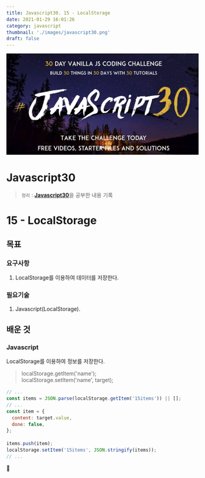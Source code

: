 ```yaml
---
title: Javascript30. 15 - LocalStorage
date: 2021-01-29 16:01:26
category: javascript
thumbnail: './images/javascript30.png'
draft: false
---
```


![](./images/javascript30.png)

# Javascript30

> `정리` : [**Javascript30**](https://javascript30.com)을 공부한 내용 기록

# 15 - LocalStorage

## 목표

### 요구사항

1. LocalStorage를 이용하여 데이터를 저장한다.

### 필요기술

1. Javascript(LocalStorage).

## 배운 것

### Javascript

LocalStorage를 이용하여 정보를 저장한다.

> localStorage.getItem('name');  
> localStorage.setItem('name', target);

```js
// ...
const items = JSON.parse(localStorage.getItem('15items')) || [];
// ...
const item = {
  content: target.value,
  done: false,
};

items.push(item);
localStorage.setItem('15items', JSON.stringify(items));
// ...
```

👋
